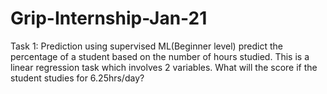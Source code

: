 # Grip-Internship-Jan-21

Task 1: Prediction using supervised ML(Beginner level) predict the percentage of a student based on the number of hours studied. This is a linear regression task which involves 2 variables. What will the score if the student studies for 6.25hrs/day?
